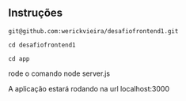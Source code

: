 
## Instruções

    git@github.com:werickvieira/desafiofrontend1.git

    cd desafiofrontend1

    cd app

rode o comando node server.js  

A aplicação estará rodando na url localhost:3000


